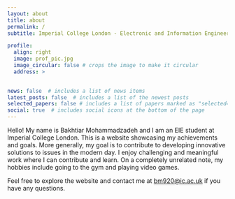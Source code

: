```yaml
---
layout: about
title: about
permalink: /
subtitle: Imperial College London - Electronic and Information Engineering MEng. 

profile:
  align: right
  image: prof_pic.jpg
  image_circular: false # crops the image to make it circular
  address: >
    

news: false  # includes a list of news items
latest_posts: false  # includes a list of the newest posts
selected_papers: false # includes a list of papers marked as "selected={true}"
social: true  # includes social icons at the bottom of the page
---
```

Hello! My name is Bakhtiar Mohammadzadeh and I am an EIE student at Imperial College London. This is a website showcasing my achievements and goals. More generally, my goal is to contribute to developing innovative solutions to issues in the modern day. I enjoy challenging and meaningful work where I can contribute and learn. On a completely unrelated note, my hobbies include going to the gym and playing video games.

Feel free to explore the website and contact me at bm920@ic.ac.uk if you have any questions.

